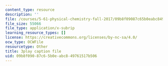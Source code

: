 ```yaml
---
content_type: resource
description: ''
file: /courses/5-61-physical-chemistry-fall-2017/09b8f09087c65b0eabc849761517b506_zq0KO8Gmrm0.vtt
file_size: 55066
file_type: application/x-subrip
learning_resource_types: []
license: https://creativecommons.org/licenses/by-nc-sa/4.0/
ocw_type: OCWFile
resourcetype: Other
title: 3play caption file
uid: 09b8f090-87c6-5b0e-abc8-49761517b506
---
```

